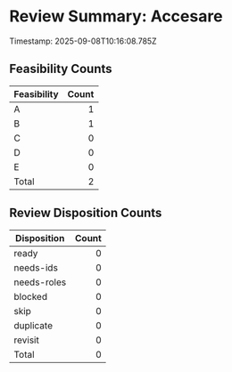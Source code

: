 # Review Summary: Accesare

Timestamp: 2025-09-08T10:16:08.785Z

## Feasibility Counts

| Feasibility | Count |
| --- | ---: |
| A | 1 |
| B | 1 |
| C | 0 |
| D | 0 |
| E | 0 |
| Total | 2 |

## Review Disposition Counts

| Disposition | Count |
| --- | ---: |
| ready | 0 |
| needs-ids | 0 |
| needs-roles | 0 |
| blocked | 0 |
| skip | 0 |
| duplicate | 0 |
| revisit | 0 |
| Total | 0 |